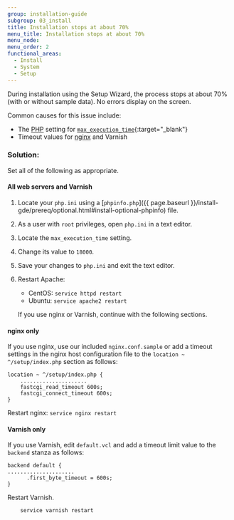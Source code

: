 ```yaml
---
group: installation-guide
subgroup: 03_install
title: Installation stops at about 70%
menu_title: Installation stops at about 70%
menu_node:
menu_order: 2
functional_areas:
  - Install
  - System
  - Setup
---
```


During installation using the Setup Wizard, the process stops at about 70% (with or without sample data). No errors display on the screen.

Common causes for this issue include:

*	The [PHP](https://glossary.magento.com/php) setting for [`max_execution_time`](http://php.net/manual/en/info.configuration.php#ini.max-execution-time){:target="_blank"}
*	Timeout values for [nginx](https://glossary.magento.com/nginx) and Varnish

### Solution:

Set all of the following as appropriate.

#### All web servers and Varnish

1.	Locate your `php.ini` using a [`phpinfo.php`]({{ page.baseurl }}/install-gde/prereq/optional.html#install-optional-phpinfo) file.
2.	As a user with `root` privileges, open `php.ini` in a text editor.
3.	Locate the `max_execution_time` setting.
4.	Change its value to `18000`.
5.	Save your changes to `php.ini` and exit the text editor.
6.	Restart Apache:

	*	CentOS: `service httpd restart`
	*	Ubuntu: `service apache2 restart`

	If you use nginx or Varnish, continue with the following sections.

#### nginx only

If you use nginx, use our included `nginx.conf.sample` or add a timeout settings in the nginx host configuration file to the `location ~ ^/setup/index.php` section as follows:

	location ~ ^/setup/index.php {
		.....................
		fastcgi_read_timeout 600s;
       	fastcgi_connect_timeout 600s;
	}

Restart nginx: `service nginx restart`

#### Varnish only

If you use Varnish, edit `default.vcl` and add a timeout limit value to the `backend` stanza as follows:

	backend default {
    .....................
	      .first_byte_timeout = 600s;
	}

Restart Varnish.

		service varnish restart
